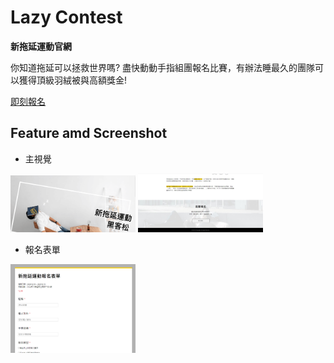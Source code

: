 # Lazy Contest
**新拖延運動官網**

你知道拖延可以拯救世界嗎? 盡快動動手指組團報名比賽，有辦法睡最久的團隊可以獲得頂級羽絨被與高額獎金!

[即刻報名](http://13.59.36.215/lazy/form.php)

## Feature amd Screenshot

* 主視覺

<div>
<img src="https://github.com/Wangpoching/Lazy/blob/master/images/screenshots/lazy_screenshot_main01.png" width="200" align=center/>
<img src="https://github.com/Wangpoching/Lazy/blob/master/images/screenshots/lazy_screenshot_main02.png" width="200" align=center/>
</div>

* 報名表單

<img src="https://github.com/Wangpoching/Lazy/blob/master/images/screenshots/lazy_screenshot_form.png" width="200" align=center/>
